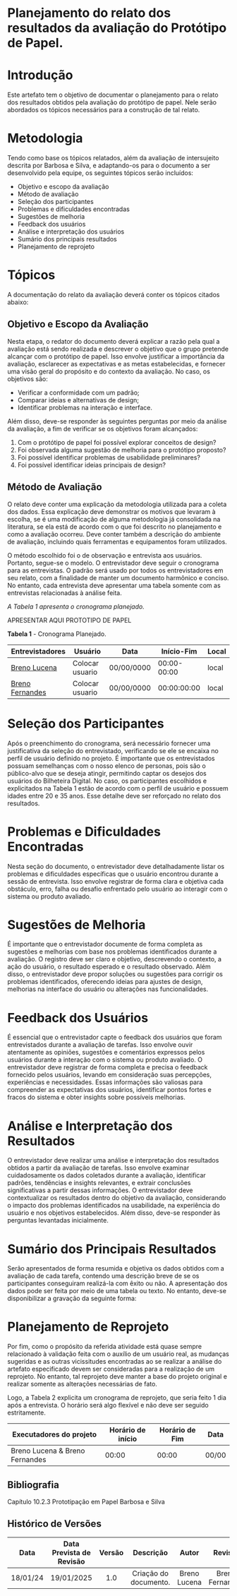 #  Planejamento do relato dos resultados da avaliação do Protótipo de Papel.

# Introdução

Este artefato tem o objetivo de documentar o planejamento para o relato dos resultados obtidos pela avaliação do protótipo de papel. Nele serão abordados os tópicos necessários para a construção de tal relato.

# Metodologia

Tendo como base os tópicos relatados, além da avaliação de intersujeito descrita por Barbosa e Silva, e adaptando-os para o documento a ser desenvolvido pela equipe, os seguintes tópicos serão incluídos:

- Objetivo e escopo da avaliação
- Método de avaliação
- Seleção dos participantes
- Problemas e dificuldades encontradas
- Sugestões de melhoria
- Feedback dos usuários
- Análise e interpretação dos usuários
- Sumário dos principais resultados
- Planejamento de reprojeto

# Tópicos

A documentação do relato da avaliação deverá conter os tópicos citados abaixo:

## Objetivo e Escopo da Avaliação

Nesta etapa, o redator do documento deverá explicar a razão pela qual a avaliação está sendo realizada e descrever o objetivo que o grupo pretende alcançar com o protótipo de papel. Isso envolve justificar a importância da avaliação, esclarecer as expectativas e as metas estabelecidas, e fornecer uma visão geral do propósito e do contexto da avaliação. No caso, os objetivos são:

- Verificar a conformidade com um padrão;
- Comparar ideias e alternativas de design;
- Identificar problemas na interação e interface.

Além disso, deve-se responder às seguintes perguntas por meio da análise da avaliação, a fim de verificar se os objetivos foram alcançados:

1. Com o protótipo de papel foi possível explorar conceitos de design?
2. Foi observada alguma sugestão de melhoria para o protótipo proposto?
3. Foi possível identificar problemas de usabilidade preliminares?
4. Foi possível identificar ideias principais de design?

## Método de Avaliação

O relato deve conter uma explicação da metodologia utilizada para a coleta dos dados. Essa explicação deve demonstrar os motivos que levaram à escolha, se é uma modificação de alguma metodologia já consolidada na literatura, se ela está de acordo com o que foi descrito no planejamento e como a avaliação ocorreu. Deve conter também a descrição do ambiente de avaliação, incluindo quais ferramentas e equipamentos foram utilizados.

O método escolhido foi o de observação e entrevista aos usuários. Portanto, segue-se o modelo. O entrevistador deve seguir o cronograma para as entrevistas. O padrão será usado por todos os entrevistadores em seu relato, com a finalidade de manter um documento harmônico e conciso. No entanto, cada entrevista deve apresentar uma tabela somente com as entrevistas relacionadas à análise feita.

*A Tabela 1 apresenta o cronograma planejado.*

APRESENTAR AQUI PROTOTIPO DE PAPEL

**Tabela 1** - Cronograma Planejado.

| Entrevistadores | Usuário | Data       | Início-Fim  | Local              |
| ------------- | ------- | ---------- | ----------- | ------------------ |
| [Breno Lucena](https://github.com/BrenoLUCO)  | Colocar usuario|00/00/0000| 00:00-00:00|local|
| [Breno Fernandes](https://github.com/Brenofrds)|Colocar usuario|00/00/0000| 00:00:00:00|local|


# Seleção dos Participantes

Após o preenchimento do cronograma, será necessário fornecer uma justificativa da seleção do entrevistado, verificando se ele se encaixa no perfil de usuário definido no projeto. É importante que os entrevistados possuam semelhanças com o nosso elenco de personas, pois são o público-alvo que se deseja atingir, permitindo captar os desejos dos usuários do Bilheteira Digital. No caso, os participantes escolhidos e explicitados na Tabela 1 estão de acordo com o perfil de usuário e possuem idades entre 20 e 35 anos. Esse detalhe deve ser reforçado no relato dos resultados.

# Problemas e Dificuldades Encontradas

Nesta seção do documento, o entrevistador deve detalhadamente listar os problemas e dificuldades específicas que o usuário encontrou durante a sessão de entrevista. Isso envolve registrar de forma clara e objetiva cada obstáculo, erro, falha ou desafio enfrentado pelo usuário ao interagir com o sistema ou produto avaliado.

# Sugestões de Melhoria

É importante que o entrevistador documente de forma completa as sugestões e melhorias com base nos problemas identificados durante a avaliação. O registro deve ser claro e objetivo, descrevendo o contexto, a ação do usuário, o resultado esperado e o resultado observado. Além disso, o entrevistador deve propor soluções ou sugestões para corrigir os problemas identificados, oferecendo ideias para ajustes de design, melhorias na interface do usuário ou alterações nas funcionalidades.

# Feedback dos Usuários

É essencial que o entrevistador capte o feedback dos usuários que foram entrevistados durante a avaliação de tarefas. Isso envolve ouvir atentamente as opiniões, sugestões e comentários expressos pelos usuários durante a interação com o sistema ou produto avaliado. O entrevistador deve registrar de forma completa e precisa o feedback fornecido pelos usuários, levando em consideração suas percepções, experiências e necessidades. Essas informações são valiosas para compreender as expectativas dos usuários, identificar pontos fortes e fracos do sistema e obter insights sobre possíveis melhorias.

# Análise e Interpretação dos Resultados

O entrevistador deve realizar uma análise e interpretação dos resultados obtidos a partir da avaliação de tarefas. Isso envolve examinar cuidadosamente os dados coletados durante a avaliação, identificar padrões, tendências e insights relevantes, e extrair conclusões significativas a partir dessas informações. O entrevistador deve contextualizar os resultados dentro do objetivo da avaliação, considerando o impacto dos problemas identificados na usabilidade, na experiência do usuário e nos objetivos estabelecidos. Além disso, deve-se responder às perguntas levantadas inicialmente.

# Sumário dos Principais Resultados

Serão apresentados de forma resumida e objetiva os dados obtidos com a avaliação de cada tarefa, contendo uma descrição breve de se os participantes conseguiram realizá-la com êxito ou não. A apresentação dos dados pode ser feita por meio de uma tabela ou texto. No entanto, deve-se disponibilizar a gravação da seguinte forma:

# Planejamento de Reprojeto

Por fim, como o propósito da referida atividade está quase sempre relacionado à validação feita com o auxílio de um usuário real, as mudanças sugeridas e as outras vicissitudes encontradas ao se realizar a análise do artefato especificado devem ser consideradas para a realização de um reprojeto. No entanto, tal reprojeto deve manter a base do projeto original e realizar somente as alterações necessárias de fato.

Logo, a Tabela 2 explicita um cronograma de reprojeto, que seria feito 1 dia após a entrevista. O horário será algo flexível e não deve ser seguido estritamente.

| Executadores do projeto|Horário de início| Horário de Fim| Data |
| -----------------------| ----------------|---------------|----- |
|Breno Lucena & Breno Fernandes| 00:00     |   00:00       |00/00 |

## Bibliografia

Capítulo  10.2.3 Prototipação em Papel Barbosa e Silva

## Histórico de Versões

|    Data    | Data Prevista de Revisão | Versão | Descrição | Autor | Revisor |
| :--------: | :----------------------: | :----: | :-------: | :---: | :-----: |
| 18/01/24   |   19/01/2025      |  1.0   |  Criação do documento.|Breno Lucena| Breno Fernandes|
